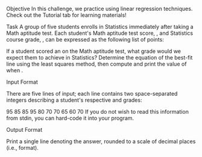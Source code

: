 Objective
In this challenge, we practice using linear regression techniques. Check out the Tutorial tab for learning materials!

Task
A group of five students enrolls in Statistics immediately after taking a Math aptitude test. Each student's Math aptitude test score, , and Statistics course grade, , can be expressed as the following list of  points:

If a student scored an  on the Math aptitude test, what grade would we expect them to achieve in Statistics? Determine the equation of the best-fit line using the least squares method, then compute and print the value of  when .

Input Format

There are five lines of input; each line contains two space-separated integers describing a student's respective  and  grades:

95 85
85 95
80 70
70 65
60 70
If you do not wish to read this information from stdin, you can hard-code it into your program.

Output Format

Print a single line denoting the answer, rounded to a scale of  decimal places (i.e.,  format).

